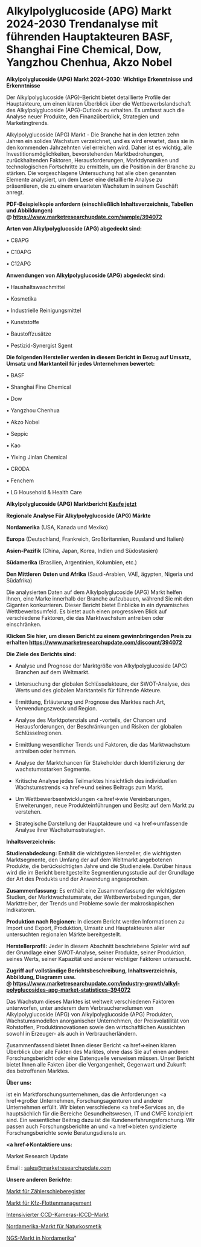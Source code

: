 # Alkylpolyglucoside (APG) Markt 2024-2030 Trendanalyse mit führenden Hauptakteuren BASF, Shanghai Fine Chemical, Dow, Yangzhou Chenhua, Akzo Nobel

<strong>Alkylpolyglucoside (APG) Markt 2024-2030: Wichtige Erkenntnisse und Erkenntnisse</strong>

Der Alkylpolyglucoside (APG)-Bericht bietet detaillierte Profile der Hauptakteure, um einen klaren Überblick über die Wettbewerbslandschaft des Alkylpolyglucoside (APG)-Outlook zu erhalten. Es umfasst auch die Analyse neuer Produkte, den Finanzüberblick, Strategien und Marketingtrends.

Alkylpolyglucoside (APG) Markt - Die Branche hat in den letzten zehn Jahren ein solides Wachstum verzeichnet, und es wird erwartet, dass sie in den kommenden Jahrzehnten viel erreichen wird. Daher ist es wichtig, alle Investitionsmöglichkeiten, bevorstehenden Marktbedrohungen, zurückhaltenden Faktoren, Herausforderungen, Marktdynamiken und technologischen Fortschritte zu ermitteln, um die Position in der Branche zu stärken. Die vorgeschlagene Untersuchung hat alle oben genannten Elemente analysiert, um dem Leser eine detaillierte Analyse zu präsentieren, die zu einem erwarteten Wachstum in seinem Geschäft anregt.

<strong><b>PDF-Beispielkopie anfordern (einschließlich Inhaltsverzeichnis, Tabellen und Abbildungen) @ </b></strong><strong><a href=https://www.marketresearchupdate.com/sample/394072><strong>https://www.marketresearchupdate.com/sample/394072</u></a></strong></strong>

<strong>Arten von Alkylpolyglucoside (APG) abgedeckt sind:</strong>

• C8APG

• C10APG

• C12APG

<strong>Anwendungen von Alkylpolyglucoside (APG) abgedeckt sind:</strong>

• Haushaltswaschmittel

• Kosmetika

• Industrielle Reinigungsmittel

• Kunststoffe

• Baustoffzusätze

• Pestizid-Synergist Sgent

<strong>Die folgenden Hersteller werden in diesem Bericht in Bezug auf Umsatz, Umsatz und Marktanteil für jedes Unternehmen bewertet:</strong>

• BASF

• Shanghai Fine Chemical

• Dow

• Yangzhou Chenhua

• Akzo Nobel

• Seppic

• Kao

• Yixing Jinlan Chemical

• CRODA

• Fenchem

• LG Household & Health Care

<strong>Alkylpolyglucoside (APG) Marktbericht <a href=https://www.marketresearchupdate.com/buynow/394072>Kaufe jetzt</a></strong>

<strong>Regionale Analyse Für Alkylpolyglucoside (APG) Märkte</strong>

<strong>Nordamerika</strong> (USA, Kanada und Mexiko)

<strong>Europa</strong> (Deutschland, Frankreich, Großbritannien, Russland und Italien)

<strong>Asien-Pazifik</strong> (China, Japan, Korea, Indien und Südostasien)

<strong>Südamerika</strong> (Brasilien, Argentinien, Kolumbien, etc.)

<strong>Den Mittleren</strong> <strong>Osten und Afrika</strong> (Saudi-Arabien, VAE, ägypten, Nigeria und Südafrika)

Die analysierten Daten auf dem Alkylpolyglucoside (APG) Markt helfen Ihnen, eine Marke innerhalb der Branche aufzubauen, während Sie mit den Giganten konkurrieren. Dieser Bericht bietet Einblicke in ein dynamisches Wettbewerbsumfeld. Es bietet auch einen progressiven Blick auf verschiedene Faktoren, die das Marktwachstum antreiben oder einschränken.

<strong>Klicken Sie hier, um diesen Bericht zu einem gewinnbringenden Preis zu erhalten
</strong><strong><a href=https://www.marketresearchupdate.com/discount/394072>https://www.marketresearchupdate.com/discount/394072</b></u></strong></a>

<strong>Die Ziele des Berichts sind:</strong>

- Analyse und Prognose der Marktgröße von Alkylpolyglucoside (APG) Branchen auf dem Weltmarkt.

- Untersuchung der globalen Schlüsselakteure, der SWOT-Analyse, des Werts und des globalen Marktanteils für führende Akteure.

- Ermittlung, Erläuterung und Prognose des Marktes nach Art, Verwendungszweck und Region.

- Analyse des Marktpotenzials und -vorteils, der Chancen und Herausforderungen, der Beschränkungen und Risiken der globalen Schlüsselregionen.

- Ermittlung wesentlicher Trends und Faktoren, die das Marktwachstum antreiben oder hemmen.

- Analyse der Marktchancen für Stakeholder durch Identifizierung der wachstumsstarken Segmente.

- Kritische Analyse jedes Teilmarktes hinsichtlich des individuellen Wachstumstrends <a href=>und</a> seines Beitrags zum Markt.

- Um Wettbewerbsentwicklungen <a href=>wie</a> Vereinbarungen, Erweiterungen, neue Produkteinführungen und Besitz auf dem Markt zu verstehen.

- Strategische Darstellung der Hauptakteure und <a href=>umfas</a>sende Analyse ihrer Wachstumsstrategien.

<strong>Inhaltsverzeichnis:</strong>

<strong>Studienabdeckung:</strong> Enthält die wichtigsten Hersteller, die wichtigsten Marktsegmente, den Umfang der auf dem Weltmarkt angebotenen Produkte, die berücksichtigten Jahre und die Studienziele. Darüber hinaus wird die im Bericht bereitgestellte Segmentierungsstudie auf der Grundlage der Art des Produkts und der Anwendung angesprochen.

<strong>Zusammenfassung:</strong> Es enthält eine Zusammenfassung der wichtigsten Studien, der Marktwachstumsrate, der Wettbewerbsbedingungen, der Markttreiber, der Trends und Probleme sowie der makroskopischen Indikatoren.

<strong>Produktion nach Regionen:</strong> In diesem Bericht werden Informationen zu Import und Export, Produktion, Umsatz und Hauptakteuren aller untersuchten regionalen Märkte bereitgestellt.

<strong>Herstellerprofil:</strong> Jeder in diesem Abschnitt beschriebene Spieler wird auf der Grundlage einer SWOT-Analyse, seiner Produkte, seiner Produktion, seines Werts, seiner Kapazität und anderer wichtiger Faktoren untersucht.

<strong><b>Zugriff auf vollständige Berichtsbeschreibung, Inhaltsverzeichnis, Abbildung, Diagramm usw. @ </b></strong><strong><a href=https://www.marketresearchupdate.com/industry-growth/alkyl-polyglucosides-apg-market-statistices-394072>https://www.marketresearchupdate.com/industry-growth/alkyl-polyglucosides-apg-market-statistices-394072</a></strong>

Das Wachstum dieses Marktes ist weltweit verschiedenen Faktoren unterworfen, unter anderem dem Verbrauchervolumen von Alkylpolyglucoside (APG) von Alkylpolyglucoside (APG) Produkten, Wachstumsmodellen anorganischer Unternehmen, der Preisvolatilität von Rohstoffen, Produktinnovationen sowie den wirtschaftlichen Aussichten sowohl in Erzeuger- als auch in Verbraucherländern.

Zusammenfassend bietet Ihnen dieser Bericht <a href=>einen</a> klaren Überblick über alle Fakten des Marktes, ohne dass Sie auf einen anderen Forschungsbericht oder eine Datenquelle verweisen müssen. Unser Bericht bietet Ihnen alle Fakten über die Vergangenheit, Gegenwart und Zukunft des betroffenen Marktes.

<strong>Über uns:</strong>

 ist ein Marktforschungsunternehmen, das die Anforderungen <a href=>großer</a> Unternehmen, Forschungsagenturen und anderer Unternehmen erfüllt. Wir bieten verschiedene <a href=>Services</a> an, die hauptsächlich für die Bereiche Gesundheitswesen, IT und CMFE konzipiert sind. Ein wesentlicher Beitrag dazu ist die Kundenerfahrungsforschung. Wir passen auch Forschungsberichte an und <a href=>bieten</a> syndizierte Forschungsberichte sowie Beratungsdienste an.

<strong><a href=>Kontaktiere uns:</a></strong>

Market Research Update

Email : sales@marketresearchupdate.com

<strong>Unsere anderen Berichte:</strong>

<a href=https://www.linkedin.com/pulse/counter-shift-registers-market-2023-trends-new>Markt für Zählerschieberegister</a>

<a href=https://www.linkedin.com/pulse/automotive-fleet-management-market-report-2023>Markt für Kfz-Flottenmanagement</a>

<a href=https://www.linkedin.com/pulse/intensified-ccd-cameras-iccd-market-outlooks>Intensivierter CCD-Kameras-ICCD-Markt</a>

<a href=https://www.linkedin.com/pulse/north-america-natural-cosmetics-market-size-growth-set>Nordamerika-Markt für Naturkosmetik</a>

<a href=https://www.linkedin.com/pulse/north-america-ngs-market-advancing-growth-globally>NGS-Markt in Nordamerika</a>"
